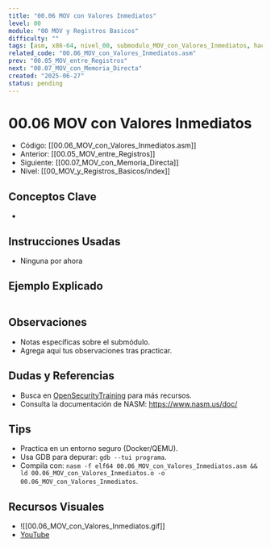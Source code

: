 ```yaml
---
title: "00.06 MOV con Valores Inmediatos"
level: 00
module: "00 MOV y Registros Basicos"
difficulty: ""
tags: [asm, x86-64, nivel_00, submodulo_MOV_con_Valores_Inmediatos, hacking]
related_code: "00.06_MOV_con_Valores_Inmediatos.asm"
prev: "00.05_MOV_entre_Registros"
next: "00.07_MOV_con_Memoria_Directa"
created: "2025-06-27"
status: pending
---
```


# 00.06 MOV con Valores Inmediatos

- Código: [[00.06_MOV_con_Valores_Inmediatos.asm]]  
- Anterior: [[00.05_MOV_entre_Registros]]  
- Siguiente: [[00.07_MOV_con_Memoria_Directa]]  
- Nivel: [[00_MOV_y_Registros_Basicos/index]]  

## Conceptos Clave
- 

## Instrucciones Usadas
- Ninguna por ahora

## Ejemplo Explicado
```asm

```

## Observaciones
- Notas específicas sobre el submódulo.
- Agrega aquí tus observaciones tras practicar.

## Dudas y Referencias
- Busca en [OpenSecurityTraining](https://opensecuritytraining.info/) para más recursos.
- Consulta la documentación de NASM: https://www.nasm.us/doc/

## Tips
- Practica en un entorno seguro (Docker/QEMU).
- Usa GDB para depurar: `gdb --tui programa`.
- Compila con: `nasm -f elf64 00.06_MOV_con_Valores_Inmediatos.asm && ld 00.06_MOV_con_Valores_Inmediatos.o -o 00.06_MOV_con_Valores_Inmediatos`.

## Recursos Visuales
- ![[00.06_MOV_con_Valores_Inmediatos.gif]]  
- [YouTube](https://youtube.com/placeholder)
